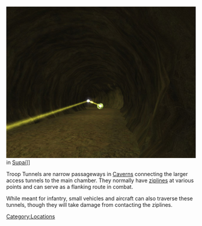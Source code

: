 ![](images/TroopTunnel.jpg "fig:TroopTunnel.jpg") in
[Supai](Supai "wikilink")\]\]

Troop Tunnels are narrow passageways in [Caverns](Cavern "wikilink")
connecting the larger access tunnels to the main chamber. They normally
have [ziplines](zipline "wikilink") at various points and can serve as a
flanking route in combat.

While meant for infantry, small vehicles and aircraft can also traverse
these tunnels, though they will take damage from contacting the
ziplines.

[Category:Locations](Category:Locations "wikilink")
